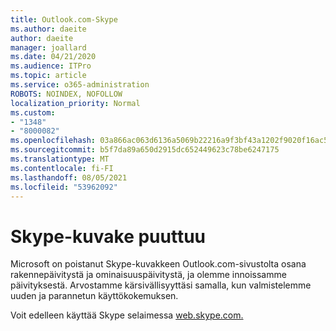 ```yaml
---
title: Outlook.com-Skype
ms.author: daeite
author: daeite
manager: joallard
ms.date: 04/21/2020
ms.audience: ITPro
ms.topic: article
ms.service: o365-administration
ROBOTS: NOINDEX, NOFOLLOW
localization_priority: Normal
ms.custom:
- "1348"
- "8000082"
ms.openlocfilehash: 03a866ac063d6136a5069b22216a9f3bf43a1202f9020f16ac5edb7cf89ce9ba
ms.sourcegitcommit: b5f7da89a650d2915dc652449623c78be6247175
ms.translationtype: MT
ms.contentlocale: fi-FI
ms.lasthandoff: 08/05/2021
ms.locfileid: "53962092"
---
```

# <a name="skype-icon-missing"></a>Skype-kuvake puuttuu

Microsoft on poistanut Skype-kuvakkeen Outlook.com-sivustolta osana rakennepäivitystä ja ominaisuuspäivitystä, ja olemme innoissamme päivityksestä. Arvostamme kärsivällisyyttäsi samalla, kun valmistelemme uuden ja parannetun käyttökokemuksen.

Voit edelleen käyttää Skype selaimessa [web.skype.com.](https://web.skype.com/)
